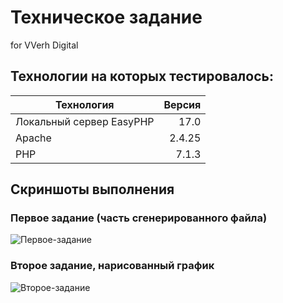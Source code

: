# Техническое задание
for VVerh Digital

## Технологии на которых тестировалось:
| Технология | Версия |
|----------------|----------------:|
| Локальный сервер EasyPHP | 17.0 |
| Apache | 2.4.25 |
| PHP | 7.1.3 |

## Скриншоты выполнения
### Первое задание (часть сгенерированного файла)
![Первое-задание](https://sun9-4.userapi.com/0DW-Xq7qj7rhvZL5JWlYft7quAqe-jefk74oDw/SDU8mssaypc.jpg "Первое задание (часть сгенерированного файла)")
### Второе задание, нарисованный график
![Второе-задание](https://sun9-76.userapi.com/3kbZHiwTmwAy8XMjqw4TwJEPvfZJUg5nBWKakA/3raUYqwC8mY.jpg "Второе задание, нарисованный график")
